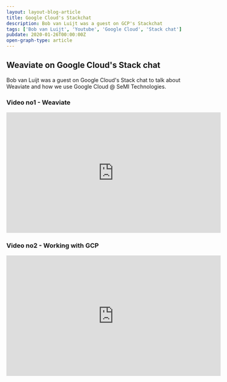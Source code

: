 ```yaml
---
layout: layout-blog-article
title: Google Cloud's Stackchat
description: Bob van Luijt was a guest on GCP's Stackchat
tags: ['Bob van Luijt', 'Youtube', 'Google Cloud', 'Stack chat']
pubdate: 2020-01-26T00:00:00Z
open-graph-type: article
---
```


## Weaviate on Google Cloud's Stack chat

Bob van Luijt was a guest on Google Cloud's Stack chat to talk about Weaviate and how we use Google Cloud @ SeMI Technologies.

### Video no1 - Weaviate

<iframe width="560" height="315" src="https://www.youtube.com/embed/SOUtWj2szOM" frameborder="0" allow="accelerometer; autoplay; encrypted-media; gyroscope; picture-in-picture" allowfullscreen></iframe>

### Video no2 - Working with GCP

<iframe width="560" height="315" src="https://www.youtube.com/embed/Jrl_MmHVzUY" frameborder="0" allow="accelerometer; autoplay; encrypted-media; gyroscope; picture-in-picture" allowfullscreen></iframe>